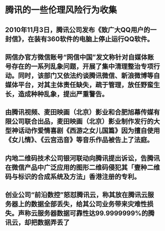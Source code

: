 # 腾讯的一些伦理风险行为收集
## 2010年11月3日，腾讯公司发布《致广大QQ用户的一封信》，在装有360软件的电脑上停止运行QQ软件。

## 网信办官方微信账号“网信中国”发文称针对自媒体账号存在的一系列乱象问题，开展了集中清理整治专项行动。同时，该部门又依法约谈腾讯微信、新浪微博等自媒体平台，对其主体责任缺失，疏于管理，放任野蛮生长，造成种种乱象，提出严重警告。

## 由腾讯视频、麦田映画（北京）影业和合肥旭幕传媒有限公司联合出品，麦田映画（北京）影业制作发行的大型神话动作爱情喜剧《西游之女儿国篇》因为擅自使用《女儿情》、《云宫迅音》等音乐作品被告上了法庭。
## 内地二维码技术公司银河联动向腾讯提出诉讼，告腾讯在微信产品中广泛应用的图形二维码侵犯其「壹种二维码与标识的合成系统及方法」香港注册的专利。

## 创业公司“前沿数控”怒怼腾讯云，称其放在腾讯云服务器上的数据全部丢失，给其公司业务带来灾难性损失。声称云服务器数据可靠性达99.9999999%的腾讯云，却把数据弄丢了
